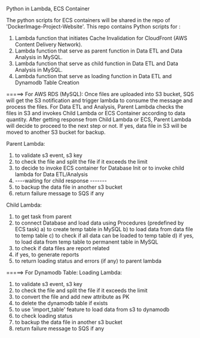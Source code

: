 Python in Lambda, ECS Container

The python scripts for ECS containers will be shared in the repo of 'DockerImage-Project-Website'.
This repo contains Python scripts for :
1) Lambda function that initiates Cache Invalidation for CloudFront (AWS Content Delivery Network).
2) Lambda function that serve as parent function in Data ETL and Data Analysis in MySQL.
3) Lambda function that serve as child function in Data ETL and Data Analysis in MySQL.
4) Lambda function that serve as loading function in Data ETL and Dynamodb Table Creation

=====> For AWS RDS (MySQL):
Once files are uploaded into S3 bucket, SQS will get the S3 notification and trigger lambda to consume the message and process the files.
For Data ETL and Analysis, Parent Lambda checks the files in S3 and invokes Child Lambda or ECS Container according to data quantity.
After getting response from Child Lambda or ECS, Parent Lambda will decide to proceed to the next step or not. If yes, data file in S3 will be moved to another S3 bucket for backup.

Parent Lambda:
1) to validate s3 event, s3 key 
2) to check the file and split the file if it exceeds the limit
3) to decide to invoke ECS container for Database Init or to invoke child lambda for Data ETL/Analysis
4) ----waiting for child response -------
5) to backup the data file in another s3 bucket 
6) return failure message to SQS if any

Child Lambda:
1) to get task from parent 
2) to connect Database and load data using Procedures (predefined by ECS task)
  a) to create temp table in MySQL
  b) to load data from data file to temp table
  c) to check if all data can be loaded to temp table
  d) if yes, to load data from temp table to permanent table in MySQL 
3) to check if data files are report related
4) if yes, to generate reports 
5) to return loading status and errors (if any) to parent lambda

=====> For Dynamodb Table:
Loading Lambda:
1) to validate s3 event, s3 key
2) to check the file and split the file if it exceeds the limit
3) to convert the file and add new attribute as PK 
4) to delete the dynamodb table if exists
5) to use 'import_table' feature to load data from s3 to dynamodb
6) to check loading status 
7) to backup the data file in another s3 bucket 
8) return failure message to SQS if any
